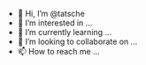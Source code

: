 - 👋 Hi, I’m @tatsche
- 👀 I’m interested in ...
- 🌱 I’m currently learning ...
- 💞️ I’m looking to collaborate on ...
- 📫 How to reach me ...

<!---
tatsche/tatsche is a ✨ special ✨ repository because its `README.md` (this file) appears on your GitHub profile.
You can click the Preview link to take a look at your changes.
--->

